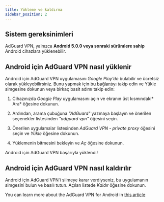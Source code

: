 ```yaml
---
title: Yükleme ve kaldırma
sidebar_position: 2
---
```


## Sistem gereksinimleri

AdGuard VPN, yalnızca **Android 5.0.0 veya sonraki sürümlere sahip** Android cihazlara yüklenebilir.

## Android için AdGuard VPN nasıl yüklenir

Android için AdGuard VPN uygulamasını *Google Play'de* bulabilir ve ücretsiz olarak yükleyebilirsiniz. Bunu yapmak için [bu bağlantıyı](https://play.google.com/store/apps/details?id=com.adguard.vpn) takip edin ve Yükle simgesine dokunun veya birkaç basit adımı takip edin:

1. Cihazınızda *Google Play* uygulamasını açın ve ekranın üst kısmındaki* Ara* öğesine dokunun.

2. Ardından, arama çubuğuna *"AdGuard"* yazmaya başlayın ve önerilen seçenekler listesinden *"adguard vpn"* öğesini seçin.

3. Önerilen uygulamalar listesinden *AdGuard VPN - private proxy* öğesini seçin ve *Yükle* öğesine dokunun.

4. Yüklemenin bitmesini bekleyin ve *Aç* öğesine dokunun.

Android için AdGuard VPN başarıyla yüklendi!

## Android için AdGuard VPN nasıl kaldırılır

Android için AdGuard VPN'i silmeye karar verdiyseniz, bu uygulamanın simgesini bulun ve basılı tutun. Açılan listede *Kaldır* öğesine dokunun.

You can learn more about the AdGuard VPN for Android in [this article](overview.md)
